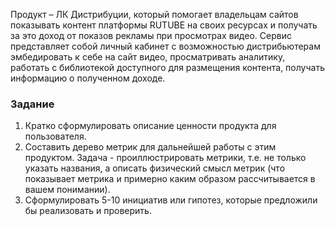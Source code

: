 Продукт – ЛК Дистрибуции, который помогает владельцам сайтов показывать контент платформы RUTUBE на своих ресурсах и получать за это доход от показов рекламы при просмотрах видео. Сервис представляет собой личный кабинет с возможностью дистрибьютерам эмбедировать к себе на сайт видео, просматривать аналитику, работать с библиотекой доступного для размещения контента, получать информацию о полученном доходе.

### Задание

1. Кратко сформулировать описание ценности продукта для пользователя.
2. Составить дерево метрик для дальнейшей работы с этим продуктом. Задача - проиллюстрировать метрики, т.е. не только указать названия, а описать физический смысл метрик (что показывает метрика и примерно каким образом рассчитывается в вашем понимании).
3. Сформулировать 5-10 инициатив или гипотез, которые предложили бы реализовать и проверить.
